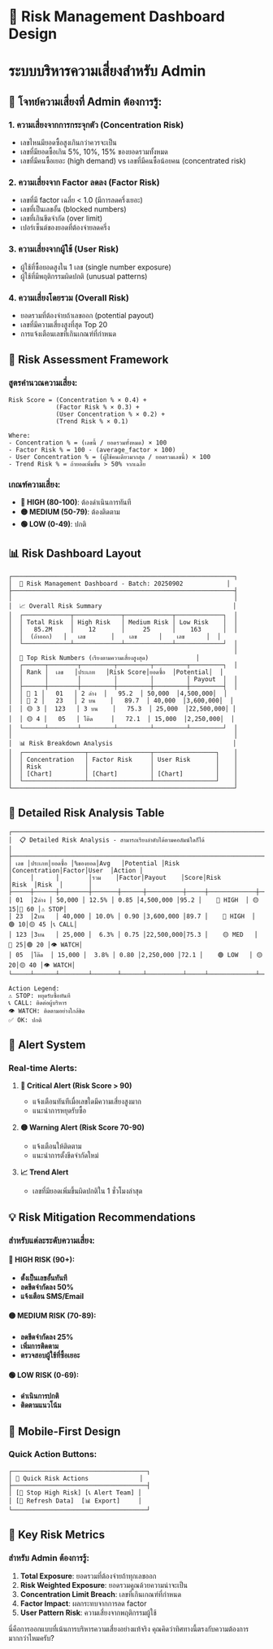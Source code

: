 # 🎯 Risk Management Dashboard Design
# ระบบบริหารความเสี่ยงสำหรับ Admin

## 🚨 โจทย์ความเสี่ยงที่ Admin ต้องการรู้:

### 1. **ความเสี่ยงจากการกระจุกตัว (Concentration Risk)**
- เลขไหนมียอดซื้อสูงเกินกว่าควรจะเป็น
- เลขที่มียอดซื้อเกิน 5%, 10%, 15% ของยอดรวมทั้งหมด
- เลขที่มีคนซื้อเยอะ (high demand) vs เลขที่มีคนซื้อน้อยคน (concentrated risk)

### 2. **ความเสี่ยงจาก Factor ลดลง (Factor Risk)**
- เลขที่มี factor เฉลี่ย < 1.0 (มีการลดครึ่งเยอะ)
- เลขที่เป็นเลขอั้น (blocked numbers)
- เลขที่เกินขีดจำกัด (over limit)
- เปอร์เซ็นต์ของยอดที่ต้องจ่ายลดครึ่ง

### 3. **ความเสี่ยงจากผู้ใช้ (User Risk)**
- ผู้ใช้ที่ซื้อยอดสูงใน 1 เลข (single number exposure)
- ผู้ใช้ที่มีพฤติกรรมผิดปกติ (unusual patterns)

### 4. **ความเสี่ยงโดยรวม (Overall Risk)**
- ยอดรวมที่ต้องจ่ายถ้าเลขออก (potential payout)
- เลขที่มีความเสี่ยงสูงที่สุด Top 20
- การแจ้งเตือนเลขที่เกินเกณฑ์ที่กำหนด

## 🎯 Risk Assessment Framework

### สูตรคำนวณความเสี่ยง:
```
Risk Score = (Concentration % × 0.4) + 
             (Factor Risk % × 0.3) + 
             (User Concentration % × 0.2) + 
             (Trend Risk % × 0.1)

Where:
- Concentration % = (เลขนี้ / ยอดรวมทั้งหมด) × 100
- Factor Risk % = 100 - (average_factor × 100)
- User Concentration % = (ผู้ใช้คนเดียวมากสุด / ยอดรวมเลขนี้) × 100
- Trend Risk % = ถ้ายอดเพิ่มขึ้น > 50% จากเฉลี่ย
```

### เกณฑ์ความเสี่ยง:
- **🔴 HIGH (80-100)**: ต้องดำเนินการทันที
- **🟡 MEDIUM (50-79)**: ต้องติดตาม  
- **🟢 LOW (0-49)**: ปกติ

## 📊 Risk Dashboard Layout

```
┌─────────────────────────────────────────────────────────────┐
│  🚨 Risk Management Dashboard - Batch: 20250902            │
├─────────────────────────────────────────────────────────────┤
│                                                             │
│  📈 Overall Risk Summary                                    │
│  ┌─────────────┬─────────────┬─────────────┬─────────────┐  │
│  │ Total Risk  │ High Risk   │ Medium Risk │ Low Risk    │  │
│  │   85.2M     │    12       │     25      │    163      │  │
│  │  (ถ้าออก)   │   เลข       │    เลข      │    เลข      │  │
│  └─────────────┴─────────────┴─────────────┴─────────────┘  │
│                                                             │
│  🎯 Top Risk Numbers (เรียงตามความเสี่ยงสูงสุด)             │
│  ┌──────┬────────┬─────────┬─────────┬─────────┬─────────┐  │
│  │ Rank │  เลข   │ประเภท   │Risk Score│ยอดซื้อ  │Potential│  │
│  │      │        │         │         │         │ Payout  │  │
│  ├──────┼────────┼─────────┼─────────┼─────────┼─────────┤  │
│  │ 🔴 1 │   01   │ 2 ล่าง  │   95.2  │ 50,000  │4,500,000│  │
│  │ 🔴 2 │   23   │ 2 บน    │   89.7  │ 40,000  │3,600,000│  │
│  │ 🟡 3 │  123   │ 3 บน    │   75.3  │ 25,000  │22,500,000│ │
│  │ 🟡 4 │   05   │ โต๊ด     │   72.1  │ 15,000  │2,250,000│  │
│  └──────┴────────┴─────────┴─────────┴─────────┴─────────┘  │
│                                                             │
│  📊 Risk Breakdown Analysis                                 │
│  ┌─────────────────┬─────────────────┬─────────────────┐    │
│  │ Concentration   │ Factor Risk     │ User Risk       │    │
│  │ Risk            │                 │                 │    │
│  │ [Chart]         │ [Chart]         │ [Chart]         │    │
│  └─────────────────┴─────────────────┴─────────────────┘    │
└─────────────────────────────────────────────────────────────┘
```

## 🎯 Detailed Risk Analysis Table

```
┌─────────────────────────────────────────────────────────────────────────────────────────┐
│  📋 Detailed Risk Analysis - สามารถเรียงลำดับได้ตามคอลัมน์ใดก็ได้                      │
├─────────────────────────────────────────────────────────────────────────────────────────┤
│ เลข │ประเภท│ยอดซื้อ │%ของยอด│Avg   │Potential │Risk │Concentration│Factor│User  │Action │
│     │      │        │รวม    │Factor│Payout    │Score│Risk         │Risk  │Risk  │       │
├─────┼──────┼────────┼───────┼──────┼──────────┼─────┼─────────────┼──────┼──────┼───────┤
│ 01  │2ล่าง │ 50,000 │ 12.5% │ 0.85 │4,500,000 │95.2 │    🔴 HIGH  │ 🟡 15│🔴 60 │⚠️ STOP│
│ 23  │2บน   │ 40,000 │ 10.0% │ 0.90 │3,600,000 │89.7 │    🔴 HIGH  │ 🟢 10│🟡 45 │📞 CALL│
│ 123 │3บน   │ 25,000 │  6.3% │ 0.75 │22,500,000│75.3 │    🟡 MED   │ 🔴 25│🟢 20 │👁️ WATCH│
│ 05  │โต๊ด  │ 15,000 │  3.8% │ 0.80 │2,250,000 │72.1 │    🟢 LOW   │ 🟡 20│🟡 40 │👁️ WATCH│
└─────┴──────┴────────┴───────┴──────┴──────────┴─────┴─────────────┴──────┴──────┴───────┘

Action Legend:
⚠️ STOP: หยุดรับซื้อทันที
📞 CALL: ติดต่อผู้บริหาร
👁️ WATCH: ติดตามอย่างใกล้ชิด
✅ OK: ปกติ
```

## 🚨 Alert System

### Real-time Alerts:
1. **🔴 Critical Alert (Risk Score > 90)**
   - แจ้งเตือนทันทีเมื่อเลขใดมีความเสี่ยงสูงมาก
   - แนะนำการหยุดรับซื้อ

2. **🟡 Warning Alert (Risk Score 70-90)**
   - แจ้งเตือนให้ติดตาม
   - แนะนำการตั้งขีดจำกัดใหม่

3. **📈 Trend Alert**
   - เลขที่มียอดเพิ่มขึ้นผิดปกติใน 1 ชั่วโมงล่าสุด

## 💡 Risk Mitigation Recommendations

### สำหรับแต่ละระดับความเสี่ยง:

#### 🔴 HIGH RISK (90+):
- **ตั้งเป็นเลขอั้นทันที**
- **ลดขีดจำกัดลง 50%**
- **แจ้งเตือน SMS/Email**

#### 🟡 MEDIUM RISK (70-89):
- **ลดขีดจำกัดลง 25%**
- **เพิ่มการติดตาม**
- **ตรวจสอบผู้ใช้ที่ซื้อเยอะ**

#### 🟢 LOW RISK (0-69):
- **ดำเนินการปกติ**
- **ติดตามแนวโน้ม**

## 📱 Mobile-First Design

### Quick Action Buttons:
```
┌─────────────────────────────────────┐
│ 🚨 Quick Risk Actions              │
├─────────────────────────────────────┤
│ [🛑 Stop High Risk] [📞 Alert Team] │
│ [🔄 Refresh Data]  [📊 Export]     │
└─────────────────────────────────────┘
```

## 🎯 Key Risk Metrics

### สำหรับ Admin ต้องการรู้:
1. **Total Exposure**: ยอดรวมที่ต้องจ่ายถ้าทุกเลขออก
2. **Risk Weighted Exposure**: ยอดรวมคูณด้วยความน่าจะเป็น
3. **Concentration Limit Breach**: เลขที่เกินเกณฑ์ที่กำหนด
4. **Factor Impact**: ผลกระทบจากการลด factor
5. **User Pattern Risk**: ความเสี่ยงจากพฤติกรรมผู้ใช้

นี่คือการออกแบบที่เน้นการบริหารความเสี่ยงอย่างแท้จริง คุณคิดว่าทิศทางนี้ตรงกับความต้องการมากกว่าไหมครับ?
